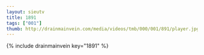 ```yaml
--- 
layout: sieutv
title: 1891
tags: ["001"]
thumb: http://drainmainvein.com/media/videos/tmb/000/001/891/player.jpg
---
```

{% include drainmainvein key="1891" %} 
